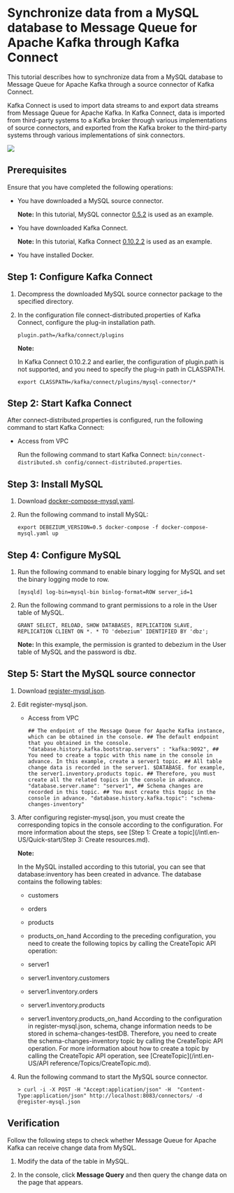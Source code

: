# Synchronize data from a MySQL database to Message Queue for Apache Kafka through Kafka Connect

This tutorial describes how to synchronize data from a MySQL database to Message Queue for Apache Kafka through a source connector of Kafka Connect.

Kafka Connect is used to import data streams to and export data streams from Message Queue for Apache Kafka. In Kafka Connect, data is imported from third-party systems to a Kafka broker through various implementations of source connectors, and exported from the Kafka broker to the third-party systems through various implementations of sink connectors.

![](https://static-aliyun-doc.oss-cn-hangzhou.aliyuncs.com/assets/img/en-US/9053611951/p68623.png)

## Prerequisites

Ensure that you have completed the following operations:

-   You have downloaded a MySQL source connector.

    **Note:** In this tutorial, MySQL connector [0.5.2](https://repo1.maven.org/maven2/io/debezium/debezium-connector-mysql/0.5.2/) is used as an example.

-   You have downloaded Kafka Connect.

    **Note:** In this tutorial, Kafka Connect [0.10.2.2](http://kafka.apache.org/downloads#0.10.2.2) is used as an example.

-   You have installed Docker.

## Step 1: Configure Kafka Connect

1.  Decompress the downloaded MySQL source connector package to the specified directory.

2.  In the configuration file connect-distributed.properties of Kafka Connect, configure the plug-in installation path.

    ```
    plugin.path=/kafka/connect/plugins
    ```

    **Note:**

    In Kafka Connect 0.10.2.2 and earlier, the configuration of plugin.path is not supported, and you need to specify the plug-in path in CLASSPATH.

    ```
    export CLASSPATH=/kafka/connect/plugins/mysql-connector/*
    ```


## Step 2: Start Kafka Connect

After connect-distributed.properties is configured, run the following command to start Kafka Connect:

-   Access from VPC

    Run the following command to start Kafka Connect: `bin/connect-distributed.sh config/connect-distributed.properties`.


## Step 3: Install MySQL

1.  Download [docker-compose-mysql.yaml](https://github.com/AliwareMQ/aliware-kafka-demos/blob/master/kafka-connect-demo/MysqlSourceConnect/docker-compose-mysql.yaml).

2.  Run the following command to install MySQL:

    ```
    export DEBEZIUM_VERSION=0.5 docker-compose -f docker-compose-mysql.yaml up
    ```


## Step 4: Configure MySQL

1.  Run the following command to enable binary logging for MySQL and set the binary logging mode to row.

    ```
    [mysqld] log-bin=mysql-bin binlog-format=ROW server_id=1 
    ```

2.  Run the following command to grant permissions to a role in the User table of MySQL.

    ```
    GRANT SELECT, RELOAD, SHOW DATABASES, REPLICATION SLAVE, REPLICATION CLIENT ON *. * TO 'debezium' IDENTIFIED BY 'dbz';
    ```

    **Note:** In this example, the permission is granted to debezium in the User table of MySQL and the password is dbz.


## Step 5: Start the MySQL source connector

1.  Download [register-mysql.json](https://github.com/AliwareMQ/aliware-kafka-demos/blob/master/kafka-connect-demo/MysqlSourceConnect/register-mysql.json).

2.  Edit register-mysql.json.

    -   Access from VPC

        ```
        ## The endpoint of the Message Queue for Apache Kafka instance, which can be obtained in the console. ## The default endpoint that you obtained in the console. "database.history.kafka.bootstrap.servers" : "kafka:9092", ## You need to create a topic with this name in the console in advance. In this example, create a server1 topic. ## All table change data is recorded in the server1. $DATABASE. for example, the server1.inventory.products topic. ## Therefore, you must create all the related topics in the console in advance. "database.server.name": "server1", ## Schema changes are recorded in this topic. ## You must create this topic in the console in advance. "database.history.kafka.topic": "schema-changes-inventory"
        ```

3.  After configuring register-mysql.json, you must create the corresponding topics in the console according to the configuration. For more information about the steps, see [Step 1: Create a topic](/intl.en-US/Quick-start/Step 3: Create resources.md).

    **Note:**

    In the MySQL installed according to this tutorial, you can see that database:inventory has been created in advance. The database contains the following tables:

    -   customers
    -   orders
    -   products
    -   products\_on\_hand
    According to the preceding configuration, you need to create the following topics by calling the CreateTopic API operation:

    -   server1
    -   server1.inventory.customers
    -   server1.inventory.orders
    -   server1.inventory.products
    -   server1.inventory.products\_on\_hand
    According to the configuration in register-mysql.json, schema, change information needs to be stored in schema-changes-testDB. Therefore, you need to create the schema-changes-inventory topic by calling the CreateTopic API operation. For more information about how to create a topic by calling the CreateTopic API operation, see [CreateTopic](/intl.en-US/API reference/Topics/CreateTopic.md).

4.  Run the following command to start the MySQL source connector.

    ```
    > curl -i -X POST -H "Accept:application/json" -H  "Content-Type:application/json" http://localhost:8083/connectors/ -d @register-mysql.json
    ```


## Verification

Follow the following steps to check whether Message Queue for Apache Kafka can receive change data from MySQL.

1.  Modify the data of the table in MySQL.

2.  In the console, click **Message Query** and then query the change data on the page that appears.


